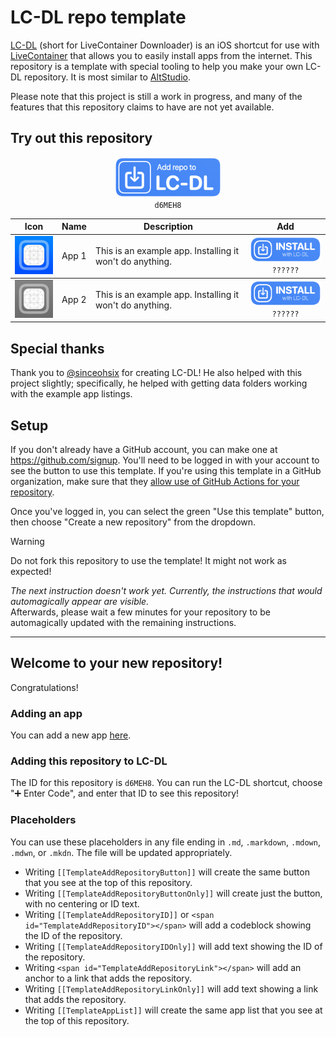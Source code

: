 # LC-DL repo template
[LC-DL](<https://github.com/sinceohsix/lcdl-repo>) (short for LiveContainer Downloader) is an iOS shortcut for use with [LiveContainer](<https://github.com/LiveContainer/LiveContainer>) that allows you to easily install apps from the internet. This repository is a template with special tooling to help you make your own LC-DL repository. It is most similar to [AltStudio](<https://altstudio.app>).

Please note that this project is still a work in progress, and many of the features that this repository claims to have are not yet available.

## Try out this repository
<!--[TemplateAddRepositoryButtonLocationStart]-->
<p align="center">
  <a href="https://example.com" id="TemplateAddRepositoryLink"><img src="./assets/repo.png" width="170"></a><br>
  <!--[TemplateAddRepositoryIDLocationStart]-->
  <span id="TemplateAddRepositoryID"><code>d6MEH8</code></span>
  <!--[TemplateAddRepositoryIDLocationEnd]-->
</p>
<!--[TemplateAddRepositoryButtonLocationEnd]-->

<!--[TemplateAppListLocationStart]-->
<table align="center">
    <thead>
        <tr>
            <th align="center">Icon</th>
            <th align="center">Name</th>
            <th align="center">Description</th>
            <th align="center">Add</th>
        </tr>
    </thead>
    <tbody>
        <tr>
            <td align="center"><img src="./icons/com.example.app1.png"></td>
            <td align="left">App 1</td>
            <td align="left">This is an example app. Installing it won't do anything.</td>
            <td align="center"><a href="https://example.com"><img src="./assets/app.png" width="170"></a><br><code>??????</code></td>
        </tr>
    </tbody>
    <tbody>
        <tr>
            <td align="center"><img src="./icons/com.example.app2.png"></td>
            <td align="left">App 2</td>
            <td align="left">This is an example app. Installing it won't do anything.</td>
            <td align="center"><a href="https://example.com"><img src="./assets/app.png" width="170"></a><br><code>??????</code></td>
        </tr>
    </tbody>
</table>
<!--[TemplateAppListLocationEnd]-->

[//]:#In_order_to_hide_these_sections,_you_can_delete_everything_on_THIS_line_except_<!--
## Special thanks
Thank you to [@sinceohsix](<https://github.com/sinceohsix>) for creating LC-DL! He also helped with this project slightly; specifically, he helped with getting data folders working with the example app listings.

## Setup
If you don't already have a GitHub account, you can make one at <https://github.com/signup>. You'll need to be logged in with your account to see the button to use this template. If you're using this template in a GitHub organization, make sure that they [allow use of GitHub Actions for your repository](<https://docs.github.com/en/organizations/managing-organization-settings/disabling-or-limiting-github-actions-for-your-organization>).

Once you've logged in, you can select the green "Use this template" button, then choose "Create a new repository" from the dropdown.<br>
> [!WARNING]
> Do not fork this repository to use the template! It might not work as expected!

*The next instruction doesn't work yet. Currently, the instructions that would automagically appear are visible.*
<br>
Afterwards, please wait a few minutes for your repository to be automagically updated with the remaining instructions.

---

## Welcome to your new repository!
Congratulations!

### Adding an app
You can add a new app [here](#).

### Adding this repository to LC-DL
The ID for this repository is <span id="TemplateAddRepositoryID"><code>d6MEH8</code></span>. You can run the LC-DL shortcut, choose "➕ Enter Code", and enter that ID to see this repository!

### Placeholders
You can use these placeholders in any file ending in `.md`, `.markdown`, `.mdown`, `.mdwn`, or `.mkdn`. The file will be updated appropriately.

* Writing `[[TemplateAddRepositoryButton]]` will create the same button that you see at the top of this repository.
* Writing `[[TemplateAddRepositoryButtonOnly]]` will create just the button, with no centering or ID text.
* Writing `[[TemplateAddRepositoryID]]` or `<span id="TemplateAddRepositoryID"></span>` will add a codeblock showing the ID of the repository.
* Writing `[[TemplateAddRepositoryIDOnly]]` will add text showing the ID of the repository.
* Writing `<span id="TemplateAddRepositoryLink"></span>` will add an anchor to a link that adds the repository.
* Writing `[[TemplateAddRepositoryLinkOnly]]` will add text showing a link that adds the repository.
* Writing `[[TemplateAppList]]` will create the same app list that you see at the top of this repository.
<!--
-->
